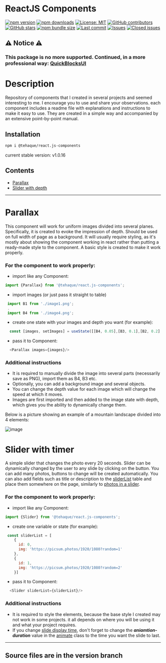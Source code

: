 # ReactJS Components


[![npm version](https://img.shields.io/npm/v/@tehaque/react.js-components.svg)](https://www.npmjs.com/package/@tehaque/react.js-components)
[![npm downloads](https://img.shields.io/npm/dt/@tehaque/react.js-components.svg)](https://www.npmjs.com/package/@tehaque/react.js-components)
[![License: MIT](https://img.shields.io/badge/License-MIT-yellow.svg)](https://opensource.org/licenses/MIT)
[![GitHub contributors](https://img.shields.io/github/contributors/TEHAQUE/ReactJS-Components.svg)](https://github.com/TEHAQUE/ReactJS-Components/graphs/contributors)
[![GitHub stars](https://img.shields.io/github/stars/TEHAQUE/ReactJS-Components.svg?style=social&label=Star&maxAge=2592000)](https://github.com/TEHAQUE/ReactJS-Components/stargazers)
[![npm bundle size](https://img.shields.io/bundlephobia/min/@tehaque/react.js-components.svg)](https://www.npmjs.com/package/@tehaque/react.js-components)
[![Last commit](https://img.shields.io/github/last-commit/TEHAQUE/ReactJS-Components.svg)](https://github.com/TEHAQUE/ReactJS-Components/commits/master)
[![Issues](https://img.shields.io/github/issues-raw/TEHAQUE/ReactJS-Components.svg)](https://github.com/TEHAQUE/ReactJS-Components/issues)
[![Closed issues](https://img.shields.io/github/issues-closed-raw/TEHAQUE/ReactJS-Components.svg)](https://github.com/TEHAQUE/ReactJS-Components/issues?q=is%3Aissue+is%3Aclosed)
## ⚠️ Notice ⚠️
### This package is no more supported. Continued, in a more professional way: [QuickBlocksUI](https://github.com/TwoHandStudio/QuickBlocksUI)
# Description

Repository of components that I created in several projects and seemed interesting to me. I encourage you to use and share your observations.
each component includes a readme file with explanations and instructions to make it easy to use. They are created in a simple way and accompanied by an extensive point-by-point manual.

## Installation
```sh
npm i @tehaque/react.js-components
```
current stable version: v1.0.16

## Contents
* [Parallax](#parallax)
* [Slider with depth](#slider-with-timer)

---

# Parallax
This component will work for uniform images divided into several planes. Specifically, it is created to evoke the impression of depth. Should be used on full width of page as a background. It will usually require styling, as it's mostly about showing the component working in react rather than putting a ready-made style to the component. A basic style is created to make it work properly. 

### For the component to work properly:
* import like any Component:
```javascript
import {Parallax} from '@tehaque/react.js-components';
```
* import images (or just pass it straight to table)
 ```javascript
  import B1 from './image1.png';
  .
  import B4 from './image4.png';
  ```
  * create one state with your images and depth you want (for example):
  ```javascript
    const [images, setImages] = useState([[B4, 0.05],[B3, 0.1],[B2, 0.2],[B1, 0.25]]);
  ```
* pass it to Component:
```javascript
  <Parallax images={images}/>
```
### Additional instructions

* It is required to manually divide the image into several parts (necessarily save as PNG), import them as B4, B3 etc.
* Optionally, you can add a background image and several objects.
* You can change the depth value for each image which will change the speed at which it moves.
* Images are first imported and then added to the image state with depth, which gives you the ability to dynamically change them. 


Below is a picture showing an example of a mountain landscape divided into 4 elements:

![image](https://user-images.githubusercontent.com/82551359/228567429-f993ca49-9709-436e-b665-6ea5d559dd2b.png)


# Slider with timer

A simple slider that changes the photo every 20 seconds. Slider can be dynamically changed by the user to any slide by clicking on the button. You can add many photos, buttons to change will be created automatically.
You can also add fields such as title or description to the [sliderList](https://github.com/TEHAQUE/ReactJS-Components/blob/c7c571d8856b02401260069b4a693458ec47930e/slider%20with%20timer/slider.jsx#L5) table and place them somewhere on the page, similarly to [photos in a slider](https://github.com/TEHAQUE/ReactJS-Components/blob/c7c571d8856b02401260069b4a693458ec47930e/slider%20with%20timer/slider.jsx#L53).

### For the component to work properly:
* import like any Component:
```javascript
import {Slider} from '@tehaque/react.js-components';
```
* create one variable or state (for example):
```javascript
 const sliderList = [
    {
      id: 0,
      img: 'https://picsum.photos/1920/1080?random=1'
    },
    {
      id: 1,
      img: 'https://picsum.photos/1920/1080?random=2'
    }]
 ```
* pass it to Component:
```javascript
  <Slider sliderList={sliderList}/>
```
### Additional instructions

* It is required to style the elements, because the base style I created may not work in some projects. it all depends on where you will be using it and what your project requires.
* If you change [slide display time](https://github.com/TEHAQUE/ReactJS-Components/blob/c7c571d8856b02401260069b4a693458ec47930e/slider%20with%20timer/slider.jsx#L37), don't forget to change the ***aniamtion-duration*** value in the [animate](https://github.com/TEHAQUE/ReactJS-Components/blob/c7c571d8856b02401260069b4a693458ec47930e/slider%20with%20timer/styl.css#L40) class to the time you want the slide to last.

***

## Source files are in the version branch

